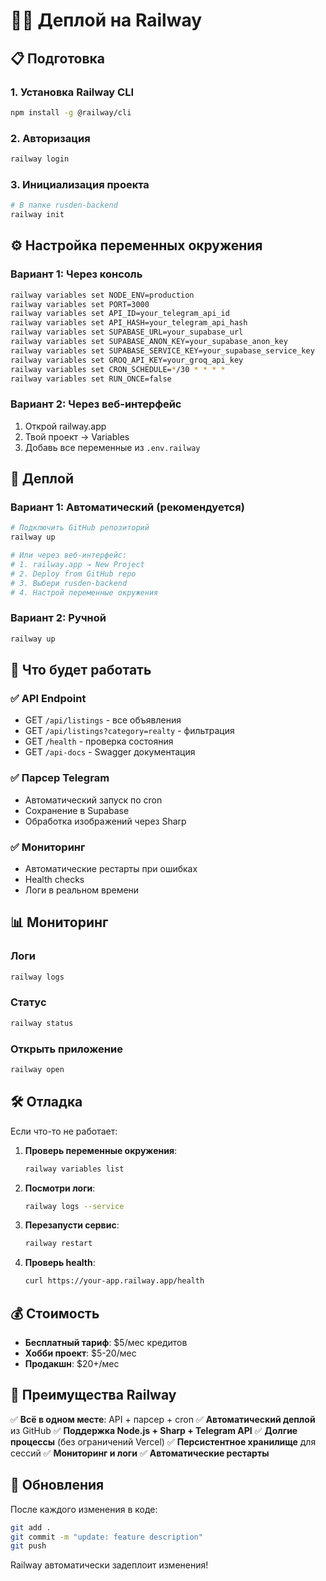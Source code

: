 # 🚣‍♂️ Деплой на Railway

## 📋 Подготовка

### 1. Установка Railway CLI
```bash
npm install -g @railway/cli
```

### 2. Авторизация
```bash
railway login
```

### 3. Инициализация проекта
```bash
# В папке rusden-backend
railway init
```

## ⚙️ Настройка переменных окружения

### Вариант 1: Через консоль
```bash
railway variables set NODE_ENV=production
railway variables set PORT=3000
railway variables set API_ID=your_telegram_api_id
railway variables set API_HASH=your_telegram_api_hash
railway variables set SUPABASE_URL=your_supabase_url
railway variables set SUPABASE_ANON_KEY=your_supabase_anon_key
railway variables set SUPABASE_SERVICE_KEY=your_supabase_service_key
railway variables set GROQ_API_KEY=your_groq_api_key
railway variables set CRON_SCHEDULE=*/30 * * * *
railway variables set RUN_ONCE=false
```

### Вариант 2: Через веб-интерфейс
1. Открой railway.app
2. Твой проект → Variables
3. Добавь все переменные из `.env.railway`

## 🚀 Деплой

### Вариант 1: Автоматический (рекомендуется)
```bash
# Подключить GitHub репозиторий
railway up

# Или через веб-интерфейс:
# 1. railway.app → New Project
# 2. Deploy from GitHub repo
# 3. Выбери rusden-backend
# 4. Настрой переменные окружения
```

### Вариант 2: Ручной
```bash
railway up
```

## 🔧 Что будет работать

### ✅ API Endpoint
- GET `/api/listings` - все объявления
- GET `/api/listings?category=realty` - фильтрация
- GET `/health` - проверка состояния
- GET `/api-docs` - Swagger документация

### ✅ Парсер Telegram
- Автоматический запуск по cron
- Сохранение в Supabase
- Обработка изображений через Sharp

### ✅ Мониторинг
- Автоматические рестарты при ошибках
- Health checks
- Логи в реальном времени

## 📊 Мониторинг

### Логи
```bash
railway logs
```

### Статус
```bash
railway status
```

### Открыть приложение
```bash
railway open
```

## 🛠️ Отладка

Если что-то не работает:

1. **Проверь переменные окружения**:
   ```bash
   railway variables list
   ```

2. **Посмотри логи**:
   ```bash
   railway logs --service
   ```

3. **Перезапусти сервис**:
   ```bash
   railway restart
   ```

4. **Проверь health**:
   ```bash
   curl https://your-app.railway.app/health
   ```

## 💰 Стоимость

- **Бесплатный тариф**: $5/мес кредитов
- **Хобби проект**: $5-20/мес
- **Продакшн**: $20+/мес

## 🎯 Преимущества Railway

✅ **Всё в одном месте**: API + парсер + cron
✅ **Автоматический деплой** из GitHub
✅ **Поддержка Node.js + Sharp + Telegram API**
✅ **Долгие процессы** (без ограничений Vercel)
✅ **Персистентное хранилище** для сессий
✅ **Мониторинг и логи**
✅ **Автоматические рестарты**

## 🔄 Обновления

После каждого изменения в коде:
```bash
git add .
git commit -m "update: feature description"
git push
```

Railway автоматически задеплоит изменения!